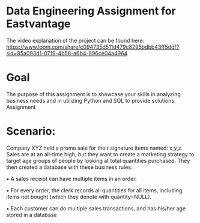 
# Data Engineering Assignment for Eastvantage

The video explanation of the project can be found here: https://www.loom.com/share/c094735d511d479c8295bdbb43ff5ddf?sid=85a093d1-0719-4b58-a6b4-896ce04a4964

# Goal

The purpose of this assignment is to showcase your skills in analyzing business needs and in
utilizing Python and SQL to provide solutions.
Assignment

# Scenario:

Company XYZ held a promo sale for their signature items named: x,y,z. Sales are at an
all-time high, but they want to create a marketing strategy to target age groups of people by
looking at total quantities purchased.
They then created a database with these business rules:

• A sales receipt can have multiple items in an order.

• For every order, the clerk records all quantities for all items, including items not
bought (which they denote with quantity=NULL).

• Each customer can do multiple sales transactions, and has his/her age stored in a
database
